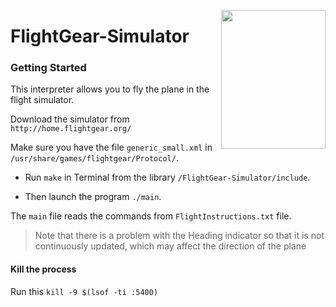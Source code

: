 <p align="center">
  <img 
    align="right"
    width="167"
    height="222"
    src="https://wiki.flightgear.org/w/images/0/00/Fglogo1.png"
  >
</p>


# FlightGear-Simulator

### Getting Started

This interpreter allows you to fly the plane in the flight simulator.

Download the simulator from `http://home.flightgear.org/`

Make sure you have the file `generic_small.xml` in `/usr/share/games/flightgear/Protocol/`. 

- Run `make` in Terminal from the library `/FlightGear-Simulator/include`.

- Then launch the program `./main`.


The `main` file reads the commands from `FlightInstructions.txt` file.


> Note that there is a problem with the Heading indicator so that it is not continuously updated, which may affect the direction of the plane

#### Kill the process
Run this `kill -9 $(lsof -ti :5400)`

